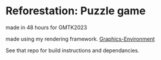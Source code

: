 # Reforestation: Puzzle game
made in 48 hours for GMTK2023

made using my rendering framework.
[Graphics-Environment](https://github.com/NoamZeise/Graphics-Environment)

See that repo for build instructions and dependancies.

